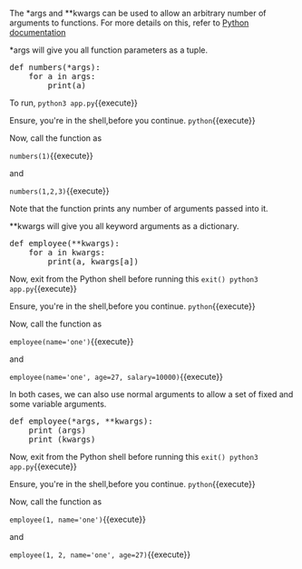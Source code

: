 The \*args and \*\*kwargs can be used to allow an arbitrary number of arguments to functions.  For more details on this, refer to [Python documentation](http://docs.python.org/dev/tutorial/controlflow.html#more-on-defining-functions)

\*args will give you all function parameters as a tuple.

<pre class="file" data-filename="app.py" data-target="replace">
def numbers(*args):
    for a in args:
        print(a)
</pre>

To run, `python3 app.py`{{execute}}

Ensure, you're in the shell,before you continue.  `python`{{execute}}

Now, call the function as

`numbers(1)`{{execute}}

and

`numbers(1,2,3)`{{execute}}

Note that the function prints any number of arguments passed into it.

\*\*kwargs will give you all keyword arguments as a dictionary.

<pre class="file" data-filename="app.py" data-target="replace">
def employee(**kwargs):
    for a in kwargs:
        print(a, kwargs[a])
</pre>

Now, exit from the Python shell before running this `exit()
python3 app.py`{{execute}}

Ensure, you're in the shell,before you continue.  `python`{{execute}}

Now, call the function as

`employee(name='one')`{{execute}}

and

`employee(name='one', age=27, salary=10000)`{{execute}}

In both cases, we can also use normal arguments to allow a set of fixed and some variable arguments.

<pre class="file" data-filename="app.py" data-target="replace">
def employee(*args, **kwargs):
	print (args)
	print (kwargs)
</pre>

Now, exit from the Python shell before running this `exit()
python3 app.py`{{execute}}

Ensure, you're in the shell,before you continue.  `python`{{execute}}

Now, call the function as

`employee(1, name='one')`{{execute}}

and

`employee(1, 2, name='one', age=27)`{{execute}}